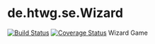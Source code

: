 # de.htwg.se.Wizard
[![Build Status](https://travis-ci.org/i3rotlher/de.htwg.se.Wizard.svg?branch=GUI)](https://travis-ci.org/i3rotlher/de.htwg.se.Wizard)
[![Coverage Status](https://coveralls.io/repos/github/i3rotlher/de.htwg.se.Wizard/badge.svg?branch=GUI)](https://coveralls.io/github/i3rotlher/de.htwg.se.Wizard?branch=GUI)
Wizard Game
